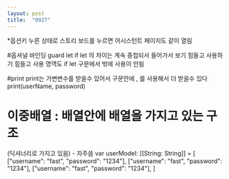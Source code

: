 ```yaml
---
layout: post
title:  "0927"
---
```




*옵션키 누른 상태로 스토리 보드를 누르면 어시스턴트 페이지도 같이 열림

#옵셔널 바인딩
guard let
if let
의 차이는 계속 중첩되서 들어가서 보기 힘들고 사용하기 힘들고 사용 영역도 if let 구문에서 밖에 사용이 안됨

#print
print는 가변변수를 받을수 있어서 구문안에 , 를 사용해서 더 받을수 있다
print(userName, password)

# 이중배열 : 배열안에 배열을 가지고 있는 구조 
(딕셔너리로 가지고 있음) - 자주씀
var userModel: [[String: String]] = [
    ["username": "fast", "password": "1234"],
    ["username": "fast", "password": "1234"],
    ["username": "fast", "password": "1234"],
  ]